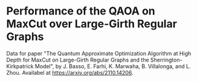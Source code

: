 # Performance of the QAOA on MaxCut over Large-Girth Regular Graphs
Data for paper "The Quantum Approximate Optimization Algorithm at High Depth for MaxCut on Large-Girth Regular Graphs and the Sherrington-Kirkpatrick Model", by J. Basso, E. Farhi, K. Marwaha, B. Villalonga, and L. Zhou. Availabel at https://arxiv.org/abs/2110.14206.
